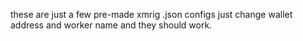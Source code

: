 these are just a few pre-made xmrig .json configs
just change wallet address and worker name and 
they should work. 

